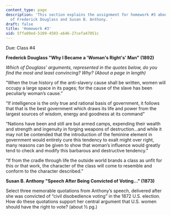 ```yaml
---
content_type: page
description: 'This section explains the assignment for homework #3 about the writing
  of Frederick Douglass and Susan B. Anthony. '
draft: false
title: 'Homework #3'
uid: 5ffa89ed-5109-4503-a646-27cefa47051c
---
```

Due: Class #4

**Frederick Douglass "Why I Became a 'Woman's Right's' Man" (1892)**

*Which of Douglass' arguments, represented in the quotes below, do you find the most and least convincing? Why? (About a page in length)*

“When the true history of the anti-slavery cause shall be written, women will occupy a large space in its pages; for the cause of the slave has been peculiarly woman’s cause.”

“If intelligence is the only true and rational basis of government, it follows that that is the best government which draws its life and power from the largest sources of wisdom, energy and goodness at its command”

“Nations have been and still are but armed camps, expending their wealth and strength and ingenuity in forging weapons of destruction…and while it may not be contended that the introduction of the feminine element in government would entirely cure this tendency to exalt might over right, many reasons can be given to show that woman’s influence would greatly tend to check and modify this barbarous and destructive tendency.”

“If from the cradle through life the outside world brands a class as unfit for this or that work, the character of the class will come to resemble and conform to the character described.”

**Susan B. Anthony "Speech After Being Convicted of Voting..." (1873)**

Select three memorable quotations from Anthony’s speech, delivered after she was convicted of “civil disobedience voting” in the 1872 U.S. election. How do these quotations support her central argument that U.S. women should have the right to vote? (about ½ pg.)